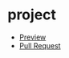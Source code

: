 # project

  - [Preview](https://github.com/K4rol4/project)
  - [Pull Request](https://github.com/K4rol4/project/pull/1/files)